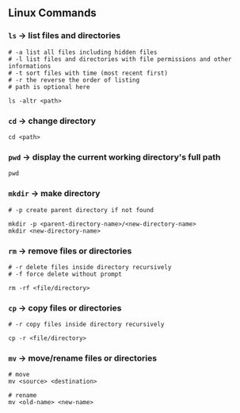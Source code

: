 ## Linux Commands

### `ls` -> list files and directories
```
# -a list all files including hidden files 
# -l list files and directories with file permissions and other informations
# -t sort files with time (most recent first)
# -r the reverse the order of listing
# path is optional here

ls -altr <path>
```

### `cd` -> change directory
```
cd <path>
```

### `pwd` -> display the current working directory's full path
```
pwd
```

### `mkdir` -> make directory
```
# -p create parent directory if not found

mkdir -p <parent-directory-name>/<new-directory-name>
mkdir <new-directory-name>
```

### `rm` -> remove files or directories
```
# -r delete files inside directory recursively
# -f force delete without prompt

rm -rf <file/directory>
```

### `cp` -> copy files or directories
```
# -r copy files inside directory recursively

cp -r <file/directory>
```

### `mv` -> move/rename files or directories
```
# move
mv <source> <destination>

# rename
mv <old-name> <new-name>
```
